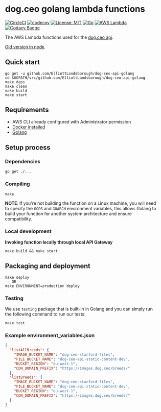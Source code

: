# dog.ceo golang lambda functions

[![CircleCI](https://dl.circleci.com/status-badge/img/circleci/AE794oGvVf6X3TA8Q3K9s/bYUpPd4Cc9ATboVrnJhRf/tree/main.svg?style=svg&circle-token=f466b05680041172041bf3f65dd74246cdbb49d1)](https://dl.circleci.com/status-badge/redirect/circleci/AE794oGvVf6X3TA8Q3K9s/bYUpPd4Cc9ATboVrnJhRf/tree/main)
[![codecov](https://codecov.io/gh/ElliottLandsborough/dog-ceo-api-golang/branch/master/graph/badge.svg)](https://codecov.io/gh/ElliottLandsborough/dog-ceo-api-golang)
[![License: MIT](https://img.shields.io/badge/License-MIT-yellow.svg)](https://opensource.org/licenses/MIT)
[![Go](https://img.shields.io/badge/Go-1.x-success.svg)](https://golang.org/)
[![AWS Lambda](https://img.shields.io/badge/AWS-Lambda-orange.svg)](https://aws.amazon.com/lambda/)
[![Codacy Badge](https://api.codacy.com/project/badge/Grade/40c5e0b1db42449b91e0a4a0f5a0dcdf)](https://www.codacy.com/app/ElliottLandsborough/dog-ceo-api-golang?utm_source=github.com&amp;utm_medium=referral&amp;utm_content=ElliottLandsborough/dog-ceo-api-golang&amp;utm_campaign=Badge_Grade)

The AWS Lambda functions used for the [dog.ceo api](https://dog.ceo/api).

[Old version in node](https://github.com/ElliottLandsborough/dog-ceo-api-node).

## Quick start

```shell
go get -u github.com/ElliottLandsborough/dog-ceo-api-golang
cd $GOPATH/src/github.com/ElliottLandsborough/dog-ceo-api-golang
make deps
make clean
make build
make start
```

## Requirements

* AWS CLI already configured with Administrator permission
* [Docker installed](https://www.docker.com/community-edition)
* [Golang](https://golang.org)

## Setup process

### Dependencies

```shell
go get ./...
```

### Compiling

```shell
make
```

**NOTE**: If you're not building the function on a Linux machine, you will need to specify the `GOOS` and `GOARCH` environment variables, this allows Golang to build your function for another system architecture and ensure compatibility.

### Local development

**Invoking function locally through local API Gateway**

```shell
make build && make start
```

## Packaging and deployment

```shell
make deploy
-- OR --
make ENVIRONMENT=production deploy
```

### Testing

We use `testing` package that is built-in in Golang and you can simply run the following command to run our tests:

```shell
make test
```

### Example environment_variables.json
```json
{
  "listAllBreeds": {
    "IMAGE_BUCKET_NAME": "dog-ceo-stanford-files",
    "FILE_BUCKET_NAME": "dog-ceo-api-static-content-dev",
    "BUCKET_REGION": "eu-west-1",
    "CDN_DOMAIN_PREFIX": "https://images.dog.ceo/breeds/"
  },
  "listBreeds": {
    "IMAGE_BUCKET_NAME": "dog-ceo-stanford-files",
    "FILE_BUCKET_NAME": "dog-ceo-api-static-content-dev",
    "BUCKET_REGION": "eu-west-1",
    "CDN_DOMAIN_PREFIX": "https://images.dog.ceo/breeds/"
  }
}
```
